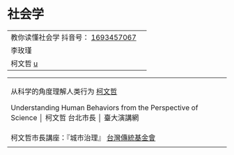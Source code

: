 # 社会学

|                                                                                                                 |   |
| --------------------------------------------------------------------------------------------------------------- | - |
| 教你读懂社会学 抖音号： [1693457067](https://www.douyin.com/user/MS4wLjABAAAAgWBajCqXJLehU1itawx4IFNyVZDKVgV8YEb4\_tmywqY) |   |
| 李玫瑾                                                                                                             |   |
| 柯文哲 [u](https://www.youtube.com/channel/UCllMvuz1DIPIoqNnur7\_Pig)                                              |   |





|                                                                                                                                                                          |
| ------------------------------------------------------------------------------------------------------------------------------------------------------------------------ |
| <p>从科学的角度理解人类行为 <a href="https://www.youtube.com/watch?v=UDAc5M4nTk8">柯文哲</a></p><p>Understanding Human Behaviors from the Perspective of Science │ 柯文哲 台北市長 │ 臺大演講網</p> |
| 柯文哲市長講座：『城市治理』 [台灣傳統基金會](https://www.youtube.com/watch?v=3jVQnoVinSI)                                                                                                    |
|                                                                                                                                                                          |
